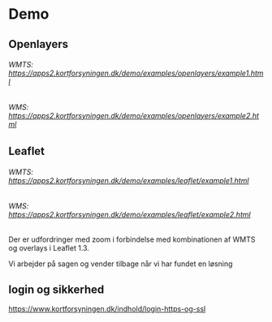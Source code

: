 # Demo

## Openlayers

###### WMTS: https://apps2.kortforsyningen.dk/demo/examples/openlayers/example1.html


###### WMS: https://apps2.kortforsyningen.dk/demo/examples/openlayers/example2.html



## Leaflet

###### WMTS: https://apps2.kortforsyningen.dk/demo/examples/leaflet/example1.html


###### WMS: https://apps2.kortforsyningen.dk/demo/examples/leaflet/example2.html
Der er udfordringer med zoom i forbindelse med kombinationen af WMTS og overlays i Leaflet 1.3.

Vi arbejder på sagen og vender tilbage når vi har fundet en løsning 



## login og sikkerhed
https://www.kortforsyningen.dk/indhold/login-https-og-ssl
